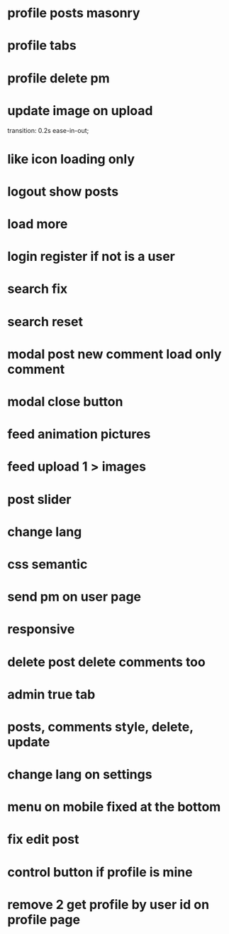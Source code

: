 <!-- # profile friend list \_id of undefined -->

<!-- # banned users -->

# profile posts masonry

# profile tabs

<!-- # profile delete friend ..s -->

<!-- # profile button add/remove -->

# profile delete pm

<!-- # logo clickable -->

# update image on upload

<!-- # all update icons -->

<!-- # icons animation -->

transition: 0.2s ease-in-out;

# like icon loading only

# logout show posts

# load more

<!-- # login/register menu -->

# login register if not is a user

# search fix

# search reset

# modal post new comment load only comment

# modal close button

# feed animation pictures

# feed upload 1 > images

# post slider

# change lang

# css semantic

# send pm on user page

# responsive

# delete post delete comments too

# admin true tab

# posts, comments style, delete, update

# change lang on settings

# menu on mobile fixed at the bottom

<!-- # reset state user on logout -->

# fix edit post

# control button if profile is mine

# remove 2 get profile by user id on profile page
